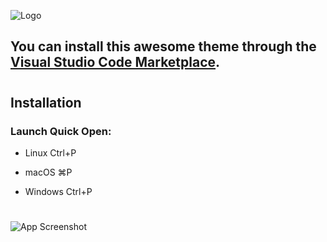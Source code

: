 
![Logo](https://bn02pap001files.storage.live.com/y4mvTZw-5uI1RC3QkRbwb-DHIcNnYxHgix-IN4S003DpzhQopl1fuAkcYa9TY8GFyTMcEAkRFYtmHtfdzHh1B9nmIOIi_XvECw1PL21MPaQzOfNz84iT5MG-YkMmyqCv8Wo5qwaKleGjKGPKHeCo4e3IBO7E1AuArnthYNuwuJMh9ShAvf6yn7412zOvef8IUVf?width=128&height=128&cropmode=none)  

## You can install this awesome theme through the [Visual Studio Code Marketplace](https://marketplace.visualstudio.com/manage/publishers/vipindadhich).

#
  
## Installation

### Launch Quick Open:

- Linux Ctrl+P

- macOS ⌘P

- Windows Ctrl+P

#

![App Screenshot](https://bn02pap001files.storage.live.com/y4mjAEL3vs9VZrW7RqNL_1BJ_r2_25iitPjrGzZivM0o4tXFA_cYU8x6IqUi9fYUgyBhAUTy2q2NuiLoxJ6yX5SbGqHQU19Ses74dBPa7gtNi2n6bD839z0FSy6BIulgoD8sdR8rxv2PpEtlx3LnhB02bCInkfFPtUX1tiCzY6hA0oatASN_zm4jMaepBXu84Ks?width=1388&height=1040&cropmode=none)

                  

  

